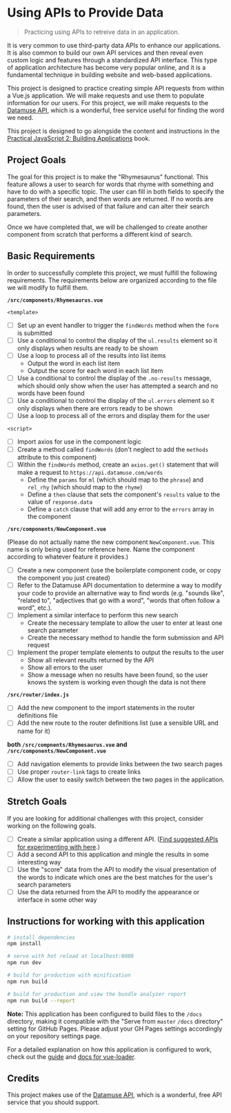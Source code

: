 # Using APIs to Provide Data

> Practicing using APIs to retreive data in an application.

It is very common to use third-party data APIs to enhance our applications. It
is also common to build our own API services and then reveal even custom logic
and features through a standardized API interface. This type of application
architecture has become very popular online, and it is a fundamental technique
in building website and web-based applications.

This project is designed to practice creating simple API requests from within a
Vue.js application. We will make requests and use them to populate information
for our users. For this project, we will make requests to the [Datamuse API](http://www.datamuse.com/api/),
which is a wonderful, free service useful for finding the word we need.

This project is designed to go alongside the content and instructions in the
[Practical JavaScript 2: Building Applications](https://shawnr.gitbooks.io/practical-javascript-2-building-applications/using-api-data/) book.

## Project Goals
The goal for this project is to make the "Rhymesaurus" functional. This feature
allows a user to search for words that rhyme with something and have to do with
a specific topic. The user can fill in both fields to specify the parameters of
their search, and then words are returned. If no words are found, then the user
is advised of that failure and can alter their search parameters.

Once we have completed that, we will be challenged to create another component
from scratch that performs a different kind of search.

## Basic Requirements
In order to successfully complete this project, we must fulfill the following
requirements. The requirements below are organized according to the file we will
modify to fulfill them.

**`/src/components/Rhymesaurus.vue`**

`<template>`

- [ ] Set up an event handler to trigger the `findWords` method when the `form` is submitted
- [ ] Use a conditional to control the display of the `ul.results` element so it only displays when results are ready to be shown
- [ ] Use a loop to process all of the results into list items
    * Output the word in each list item
    * Output the score for each word in each list item
- [ ] Use a conditional to control the display of the `.no-results` message, which should only show when the user has attempted a search and no words have been found
- [ ] Use a conditional to control the display of the `ul.errors` element so it only displays when there are errors ready to be shown
- [ ] Use a loop to process all of the errors and display them for the user

`<script>`

- [ ] Import axios for use in the component logic
- [ ] Create a method called `findWords` (don't neglect to add the `methods` attribute to this component)
- [ ] Within the `findWords` method, create an `axios.get()` statement that will make a request to `https://api.datamuse.com/words`
    * Define the `params` for `ml` (which should map to the `phrase`) and `rel_rhy` (which should map to the `rhyme`)
    * Define a `then` clause that sets the component's `results` value to the value of `response.data`
    * Define a `catch` clause that will add any error to the `errors` array in the component

**`/src/components/NewComponent.vue`**

(Please do not actually name the new component `NewComponent.vue`. This name is only being used for reference here. Name the component according to whatever feature it provides.)

- [ ] Create a new component (use the boilerplate component code, or copy the component you just created)
- [ ] Refer to the Datamuse API documentation to determine a way to modify your code to provide an alternative way to find words (e.g. "sounds like", "related to", "adjectives that go with a word", "words that often follow a word", etc.).
- [ ] Implement a similar interface to perform this new search
    * Create the necessary template to allow the user to enter at least one search parameter
    * Create the necessary method to handle the form submission and API request
- [ ] Implement the proper template elements to output the results to the user
    * Show all relevant results returned by the API
    * Show all errors to the user
    * Show a message when no results have been found, so the user knows the system is working even though the data is not there

**`/src/router/index.js`**

- [ ] Add the new component to the import statements in the router definitions file
- [ ] Add the new route to the router definitions list (use a sensible URL and name for it)

**both `/src/compnents/Rhymesaurus.vue` and `/src/components/NewComponent.vue`**

- [ ] Add navigation elements to provide links between the two search pages
- [ ] Use proper `router-link` tags to create links
- [ ] Allow the user to easily switch between the two pages in the application.

## Stretch Goals
If you are looking for additional challenges with this project, consider working
on the following goals.

- [ ] Create a similar application using a different API. ([Find suggested APIs for experimenting with here](https://shawnr.gitbooks.io/practical-javascript-2-building-applications/appendices/appendix-b-api-suggestions.html).)
- [ ] Add a second API to this application and mingle the results in some interesting way
- [ ] Use the "score" data from the API to modify the visual presentation of the words to indicate which ones are the best matches for the user's search parameters
- [ ] Use the data returned from the API to modify the appearance or interface in some other way

## Instructions for working with this application

``` bash
# install dependencies
npm install

# serve with hot reload at localhost:8080
npm run dev

# build for production with minification
npm run build

# build for production and view the bundle analyzer report
npm run build --report
```

**Note:** This application has been configured to build files to the `/docs` directory, making it compatible with the "Serve from `master` `/docs` directory" setting for GitHub Pages. Please adjust your GH Pages settings accordingly on your repository settings page.

For a detailed explanation on how this application is configured to work, check out the [guide](http://vuejs-templates.github.io/webpack/) and [docs for vue-loader](http://vuejs.github.io/vue-loader).

## Credits
This project makes use of the [Datamuse API](http://www.datamuse.com/api/), which is a wonderful, free API service that you should support.